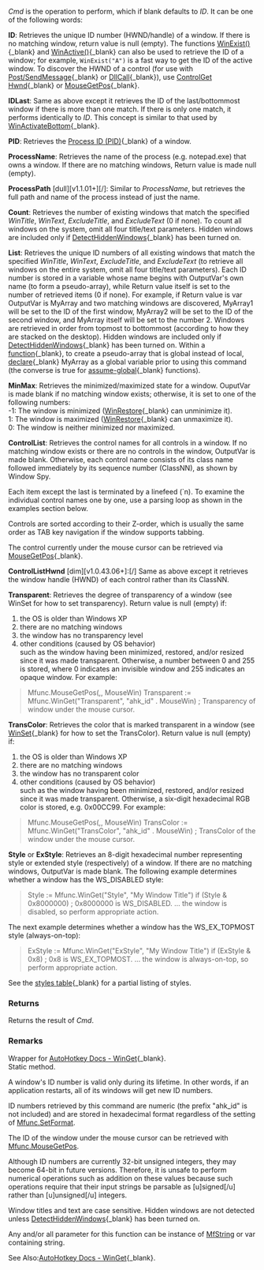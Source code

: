 *Cmd* is the operation to perform, which if blank defaults to *ID*. It can be one of the following words:

**ID**: Retrieves the unique ID number (HWND/handle) of a window. If there is no matching window, return value is null (empty).
The functions [WinExist()](http://ahkscript.org/docs/commands/WinExist.htm){_blank} and 
[WinActive()](http://ahkscript.org/docs/commands/WinActive.htm){_blank} can also be used to retrieve the ID of a window; for example, 
`WinExist("A")` is a fast way to get the ID of the active window. To discover the HWND of a control
(for use with [Post/SendMessage](http://ahkscript.org/docs/commands/PostMessage.htm){_blank} or 
[DllCall](http://ahkscript.org/docs/commands/DllCall.htm){_blank}), use 
[ControlGet Hwnd](http://ahkscript.org/docs/commands/ControlGet.htm#Hwnd){_blank} or 
[MouseGetPos](http://ahkscript.org/docs/commands/MouseGetPos.htm){_blank}.

**IDLast**: Same as above except it retrieves the ID of the last/bottommost window if there is more than one match.
If there is only one match, it performs identically to *ID*. This concept is similar to that used
by [WinActivateBottom](http://ahkscript.org/docs/commands/WinActivateBottom.htm){_blank}.

**PID**: Retrieves the [Process ID (PID)](http://ahkscript.org/docs/commands/Process.htm){_blank} of a window.

**ProcessName**: Retrieves the name of the process (e.g. notepad.exe) that owns a window. If there are no matching windows,
Return value is made null (empty).

**ProcessPath** [dull]\[v1.1.01+\][/]: Similar to *ProcessName*, but retrieves the full path and name of the process instead of just the name.

**Count**: Retrieves the number of existing windows that match the specified *WinTitle*, *WinText*, *ExcludeTitle*, and *ExcludeText*
(0 if none). To count all windows on the system, omit all four title/text parameters. Hidden windows are included only if 
[DetectHiddenWindows](http://ahkscript.org/docs/commands/DetectHiddenWindows.htm){_blank} has been turned on.

**List**: Retrieves the unique ID numbers of all existing windows that match the specified *WinTitle*, *WinText*, *ExcludeTitle*,
and *ExcludeText* (to retrieve all windows on the entire system, omit all four title/text parameters). Each ID number is stored
in a variable whose name begins with OutputVar's own name (to form a pseudo-array), while Return value itself is set to the number of
retrieved items (0 if none). For example, if Return value is var OutputVar is MyArray and two matching windows are discovered, MyArray1
will be set to the ID of the first window, MyArray2 will be set to the ID of the second window, and MyArray itself will be set
to the number 2. Windows are retrieved in order from topmost to bottommost (according to how they are stacked on the desktop).
Hidden windows are included only if [DetectHiddenWindows](http://ahkscript.org/docs/commands/DetectHiddenWindows.htm){_blank} has
been turned on. Within a [function](http://ahkscript.org/docs/Functions.htm){_blank}, to create a pseudo-array that is global instead
of local, [declare](http://ahkscript.org/docs/Functions.htm#Global){_blank} MyArray as a global variable prior to using this command
(the converse is true for [assume-global](http://ahkscript.org/docs/Functions.htm#AssumeGlobal){_blank} functions).

**MinMax**: Retrieves the minimized/maximized state for a window. OuputVar is made blank if no matching window exists; otherwise, it is set to one of the following numbers:  
-1: The window is minimized ([WinRestore](http://ahkscript.org/docs/commands/WinRestore.htm){_blank} can unminimize it).  
1: The window is maximized ([WinRestore](http://ahkscript.org/docs/commands/WinRestore.htm){_blank} can unmaximize it).  
0: The window is neither minimized nor maximized.

**ControlList**: Retrieves the control names for all controls in a window. If no matching window exists or there are no controls in
the window, OutputVar is made blank. Otherwise, each control name consists of its class name followed immediately by its sequence
number (ClassNN), as shown by Window Spy.

Each item except the last is terminated by a linefeed (`n). To examine the individual control names one by one, use a parsing loop
as shown in the examples section below.

Controls are sorted according to their Z-order, which is usually the same order as TAB key navigation if the window supports tabbing.

The control currently under the mouse cursor can be retrieved via [MouseGetPos](http://ahkscript.org/docs/commands/MouseGetPos.htm){_blank}.

**ControlListHwnd** [dim]\[v1.0.43.06+\]:[/] Same as above except it retrieves the window handle (HWND) of each control rather than its ClassNN.

**Transparent**: Retrieves the degree of transparency of a window (see WinSet for how to set transparency). Return value is null
(empty) if:  
1) the OS is older than Windows XP  
2) there are no matching windows  
3) the window has no transparency level  
4) other conditions (caused by OS behavior)  
such as the window having been minimized, restored, and/or resized since it was made transparent. Otherwise,
a number between 0 and 255 is stored, where 0 indicates an invisible window and 255 indicates an opaque window. For example:
> Mfunc.MouseGetPos(,, MouseWin)
> Transparent := Mfunc.WinGet("Transparent", "ahk_id" . MouseWin) ; Transparency of window under the mouse cursor.

**TransColor**: Retrieves the color that is marked transparent in a window (see 
[WinSet](http://ahkscript.org/docs/commands/WinSet.htm#TransColor){_blank} for how to set the TransColor). Return value is null (empty) if:  
1) the OS is older than Windows XP  
2) there are no matching windows  
3) the window has no transparent color  
4) other conditions (caused by OS behavior)  
such as the window having been minimized, restored, and/or resized since it was made transparent. Otherwise, a six-digit hexadecimal RGB color is stored, e.g. 0x00CC99. For example:  
> Mfunc.MouseGetPos(,, MouseWin)
> TransColor := Mfunc.WinGet("TransColor", "ahk_id" . MouseWin)  ; TransColor of the window under the mouse cursor.

**Style** or **ExStyle**: Retrieves an 8-digit hexadecimal number representing style or extended style (respectively) of a window.
If there are no matching windows, OutputVar is made blank. The following example determines whether a window has the WS_DISABLED style:  
> Style := Mfunc.WinGet("Style", "My Window Title")
> if (Style & 0x8000000)  ; 0x8000000 is WS_DISABLED.
>   ... the window is disabled, so perform appropriate action.

The next example determines whether a window has the WS_EX_TOPMOST style (always-on-top):  
> ExStyle := Mfunc.WinGet("ExStyle", "My Window Title")
> if (ExStyle & 0x8)  ; 0x8 is WS_EX_TOPMOST.
>   ... the window is always-on-top, so perform appropriate action.

See the [styles table](http://ahkscript.org/docs/misc/Styles.htm){_blank} for a partial listing of styles.

### Returns  
Returns the result of *Cmd*.
 
### Remarks  
Wrapper for [AutoHotkey Docs - WinGet](http://ahkscript.org/docs/commands/WinGet.htm){_blank}.  
Static method.

A window's ID number is valid only during its lifetime. In other words, if an application restarts, all of its windows will get new ID numbers.

ID numbers retrieved by this command are numeric (the prefix "ahk_id" is not included) and are stored in hexadecimal format regardless
of the setting of [Mfunc.SetFormat](Mfunc.SetFormat.html).

The ID of the window under the mouse cursor can be retrieved with [Mfunc.MouseGetPos](Mfunc.MouseGetPos.html).

Although ID numbers are currently 32-bit unsigned integers, they may become 64-bit in future versions. Therefore, it is unsafe
to perform numerical operations such as addition on these values because such operations require that their input strings be
parsable as [u]signed[/u] rather than [u]unsigned[/u] integers.

Window titles and text are case sensitive. Hidden windows are not detected unless 
[DetectHiddenWindows](http://ahkscript.org/docs/commands/DetectHiddenWindows.htm){_blank} has been turned on.

Any and/or all parameter for this function can be instance of [MfString](MfString.html) or var containing string.

See Also:[AutoHotkey Docs - WinGet](http://ahkscript.org/docs/commands/WinGet.htm){_blank}.